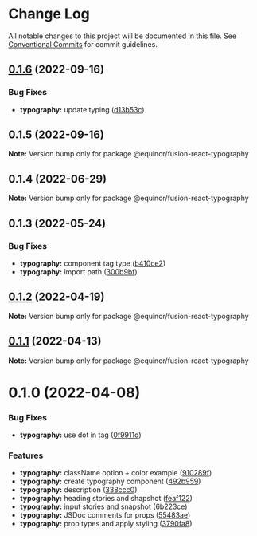 # Change Log

All notable changes to this project will be documented in this file.
See [Conventional Commits](https://conventionalcommits.org) for commit guidelines.

## [0.1.6](https://github.com/equinor/fusion-react-components/compare/@equinor/fusion-react-typography@0.1.5...@equinor/fusion-react-typography@0.1.6) (2022-09-16)


### Bug Fixes

* **typography:** update typing ([d13b53c](https://github.com/equinor/fusion-react-components/commit/d13b53c9af83337a5769bacc19139c235d985bcd))





## 0.1.5 (2022-09-16)

**Note:** Version bump only for package @equinor/fusion-react-typography





## 0.1.4 (2022-06-29)

**Note:** Version bump only for package @equinor/fusion-react-typography





## 0.1.3 (2022-05-24)


### Bug Fixes

* **typography:** component tag type ([b410ce2](https://github.com/equinor/fusion-react-components/commit/b410ce28e1c638478290fd6712d1b396a06c8353))
* **typography:** import path ([300b9bf](https://github.com/equinor/fusion-react-components/commit/300b9bf3fa2cc42fb47b69476b6b12e2e7508adf))





## [0.1.2](https://github.com/equinor/fusion-react-components/compare/@equinor/fusion-react-typography@0.1.1...@equinor/fusion-react-typography@0.1.2) (2022-04-19)

**Note:** Version bump only for package @equinor/fusion-react-typography





## [0.1.1](https://github.com/equinor/fusion-react-components/compare/@equinor/fusion-react-typography@0.1.0...@equinor/fusion-react-typography@0.1.1) (2022-04-13)

**Note:** Version bump only for package @equinor/fusion-react-typography





# 0.1.0 (2022-04-08)


### Bug Fixes

* **typography:** use dot in tag ([0f9911d](https://github.com/equinor/fusion-react-components/commit/0f9911d1517faf365d5b7352d099ad2d259c2e4f))


### Features

* **typography:** className option + color example ([910289f](https://github.com/equinor/fusion-react-components/commit/910289fd4853b9072d36e568524eb48f8279c327))
* **typography:** create typography component ([492b959](https://github.com/equinor/fusion-react-components/commit/492b9593546870ec7392f5453dcad28ac4206627))
* **typography:** description ([338ccc0](https://github.com/equinor/fusion-react-components/commit/338ccc0298dba29f7be9083344f660af1fbf0f7a))
* **typography:** heading stories and shapshot ([feaf122](https://github.com/equinor/fusion-react-components/commit/feaf1222da0c6e02fc2b8b5a36d2c0293c3c1373))
* **typography:** input stories and snapshot ([6b223ce](https://github.com/equinor/fusion-react-components/commit/6b223cef4d96adf8bf28fea6f969e586ffe9ff0e))
* **typography:** JSDoc comments for props ([55483ae](https://github.com/equinor/fusion-react-components/commit/55483ae5ef359be44154d5bcc4feb55683708822))
* **typography:** prop types and apply styling ([3790fa8](https://github.com/equinor/fusion-react-components/commit/3790fa891daca8acf6663fe3a326369c1758fe4b))
